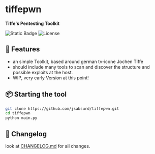 # tiffepwn
**Tiffe's Pentesting Toolkit**

![Static Badge](https://img.shields.io/badge/python-3.8-blue?logo=python)
![License](https://img.shields.io/badge/license-MIT-green)

## 🚀 Features
- an simple Toolkit, based around german tv-icone Jochen Tiffe
- should include many tools to scan and discover the structure and possible exploits at the host.
- WIP, very early Version at this point!

## 📦 Starting the tool
```bash
git clone https://github.com/jsabsurd/tiffepwn.git
cd tiffepwn
python main.py
```

## 📜 Changelog
look at [CHANGELOG.md](CHANGELOG.md) for all changes.
